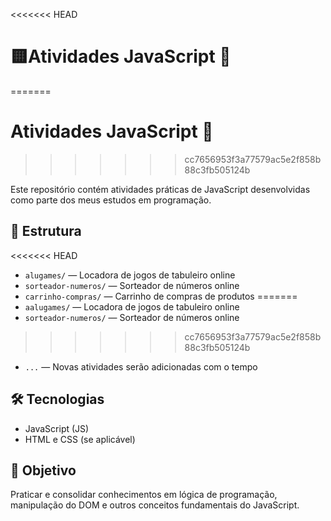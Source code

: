 <<<<<<< HEAD
# 🟨Atividades JavaScript 🚀
=======
# Atividades JavaScript 🚀
>>>>>>> cc7656953f3a77579ac5e2f858b88c3fb505124b

Este repositório contém atividades práticas de JavaScript desenvolvidas como parte dos meus estudos em programação.

## 📁 Estrutura

<<<<<<< HEAD
- `alugames/` — Locadora de jogos de tabuleiro online
- `sorteador-numeros/` — Sorteador de números online
- `carrinho-compras/` — Carrinho de compras de produtos 
=======
- `aalugames/` — Locadora de jogos de tabuleiro online
- `sorteador-numeros/` — Sorteador de números online
>>>>>>> cc7656953f3a77579ac5e2f858b88c3fb505124b
- `...` — Novas atividades serão adicionadas com o tempo

## 🛠️ Tecnologias

- JavaScript (JS)
- HTML e CSS (se aplicável)

## 📌 Objetivo

Praticar e consolidar conhecimentos em lógica de programação, manipulação do DOM e outros conceitos fundamentais do JavaScript.
